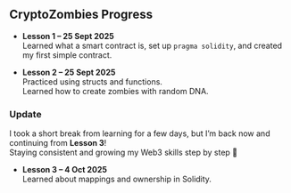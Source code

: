 ## CryptoZombies Progress

- **Lesson 1 – 25 Sept 2025**  
  Learned what a smart contract is, set up `pragma solidity`, and created my first simple contract.

- **Lesson 2 – 25 Sept 2025**  
  Practiced using structs and functions.  
  Learned how to create zombies with random DNA.


### Update
I took a short break from learning for a few days, but I’m back now and continuing from **Lesson 3**!  
Staying consistent and growing my Web3 skills step by step 💪


- **Lesson 3 – 4 Oct 2025**  
  Learned about mappings and ownership in Solidity.